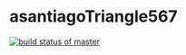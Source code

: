 # asantiagoTriangle567

[![build status of master](https://travis-ci.org/Andre-asn/asantiagoTriangle567.svg?branch=main)](https://travis-ci.org/Andre-asn/asantiagoTriangle567)
